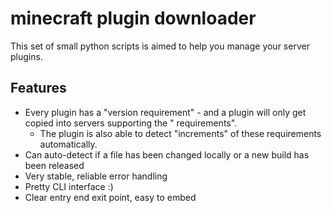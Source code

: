 # minecraft plugin downloader

This set of small python scripts is aimed to help you manage your server plugins.

## Features

* Every plugin has a "version requirement" - and a plugin will only get copied into servers supporting the "
  requirements".
    * The plugin is also able to detect "increments" of these requirements automatically.
* Can auto-detect if a file has been changed locally or a new build has been released
* Very stable, reliable error handling
* Pretty CLI interface :)
* Clear entry end exit point, easy to embed